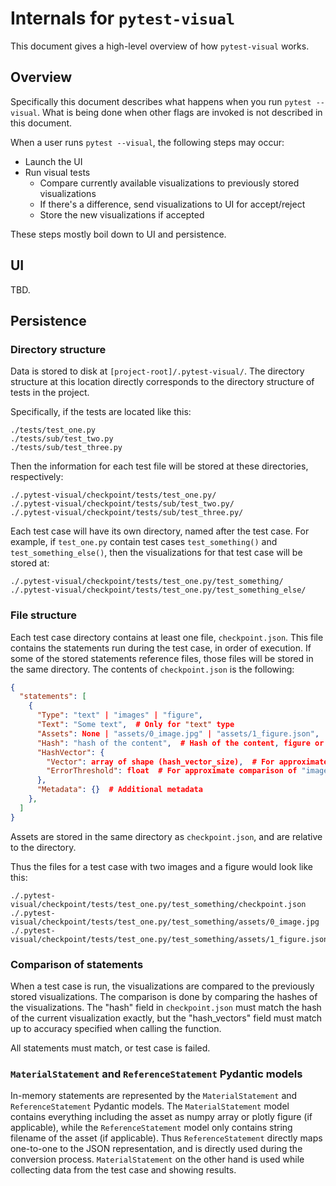 # Internals for `pytest-visual`

This document gives a high-level overview of how `pytest-visual` works.

## Overview

Specifically this document describes what happens when you run `pytest --visual`. What is being done when other flags are invoked is not described in this document.

When a user runs `pytest --visual`, the following steps may occur:

- Launch the UI
- Run visual tests
  - Compare currently available visualizations to previously stored visualizations
  - If there's a difference, send visualizations to UI for accept/reject
  - Store the new visualizations if accepted

These steps mostly boil down to UI and persistence.

## UI

TBD.

## Persistence

### Directory structure

Data is stored to disk at `[project-root]/.pytest-visual/`. The directory structure at this location directly corresponds to the directory structure of tests in the project.

Specifically, if the tests are located like this:

```
./tests/test_one.py
./tests/sub/test_two.py
./tests/sub/test_three.py
```

Then the information for each test file will be stored at these directories, respectively:

```
./.pytest-visual/checkpoint/tests/test_one.py/
./.pytest-visual/checkpoint/tests/sub/test_two.py/
./.pytest-visual/checkpoint/tests/sub/test_three.py/
```

Each test case will have its own directory, named after the test case. For example, if `test_one.py` contain test cases `test_something()` and `test_something_else()`, then the visualizations for that test case will be stored at:

```
./.pytest-visual/checkpoint/tests/test_one.py/test_something/
./.pytest-visual/checkpoint/tests/test_one.py/test_something_else/
```

### File structure

Each test case directory contains at least one file, `checkpoint.json`. This file contains the statements run during the test case, in order of execution. If some of the stored statements reference files, those files will be stored in the same directory. The contents of `checkpoint.json` is the following:

```json
{
  "statements": [
    {
      "Type": "text" | "images" | "figure",
      "Text": "Some text",  # Only for "text" type
      "Assets": None | "assets/0_image.jpg" | "assets/1_figure.json",
      "Hash": "hash of the content",  # Hash of the content, figure or image metadata
      "HashVector": {
        "Vector": array of shape (hash_vector_size),  # For approximate comparison of "images"
        "ErrorThreshold": float  # For approximate comparison of "images"
      },
      "Metadata": {}  # Additional metadata
    },
  ]
}
```

Assets are stored in the same directory as `checkpoint.json`, and are relative to the directory.

Thus the files for a test case with two images and a figure would look like this:

```
./.pytest-visual/checkpoint/tests/test_one.py/test_something/checkpoint.json
./.pytest-visual/checkpoint/tests/test_one.py/test_something/assets/0_image.jpg
./.pytest-visual/checkpoint/tests/test_one.py/test_something/assets/1_figure.json
```

### Comparison of statements

When a test case is run, the visualizations are compared to the previously stored visualizations. The comparison is done by comparing the hashes of the visualizations. The "hash" field in `checkpoint.json` must match the hash of the current visualization exactly, but the "hash_vectors" field must match up to accuracy specified when calling the function.

All statements must match, or test case is failed.

### `MaterialStatement` and `ReferenceStatement` Pydantic models

In-memory statements are represented by the `MaterialStatement` and `ReferenceStatement` Pydantic models. The `MaterialStatement` model contains everything including the asset as numpy array or plotly figure (if applicable), while the `ReferenceStatement` model only contains string filename of the asset (if applicable). Thus `ReferenceStatement` directly maps one-to-one to the JSON representation, and is directly used during the conversion process. `MaterialStatement` on the other hand is used while collecting data from the test case and showing results.
